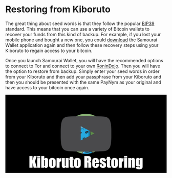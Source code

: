 # Restoring from Kiboruto
The great thing about seed words is that they follow the popular [BIP39](https://github.com/bitcoin/bips/blob/master/bip-0039.mediawiki) standard. This means that you can use a variety of Bitcoin wallets to recover your funds from this kind of backup. For example, if you lost your mobile phone and bought a new one, you could [download](https://samouraiwallet.com/download) the Samourai Wallet application again and then follow these recovery steps using your Kiboruto to regain access to your bitcoin. 

Once you launch Samourai Wallet, you will have the recommended options to connect to Tor and connect to your own [RoninDojo](https://ronindojo.io/en/tanto). Then you will have the option to restore from backup. Simply enter your seed words in order from your Kiboruto and then add your passphrase from your Kiboruto and then you should be presented with the same PayNym as your original and have access to your bitcoin once again. 

[![Kiboruto Restoring](/assets/Thumbnail-Restoring_1.png)](https://media.econoalchemist.com/w/7BAU6nCQvE7iJ6YMkyFhp9 "Kiboruto Restoring")
